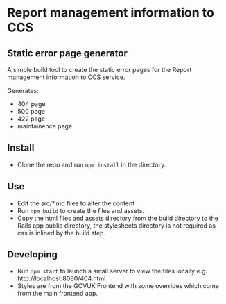 # Report management information to CCS
## Static error page generator
A simple build tool to create the static error pages for the Report management information to CCS service.

Generates:

- 404 page
- 500 page
- 422 page
- maintainence page

## Install
- Clone the repo and run `npm install` in the directory.

## Use
- Edit the src/*.md files to alter the content
- Run `npm build` to create the files and assets.
- Copy the html files and assets directory from the build directory to the Rails app public directory, the stylesheets directory is not required as css is inlined by the build step.

## Developing
- Run `npm start` to launch a small server to view the files locally e.g. http://localhost:8080/404.html
- Styles are from the GOVUK Frontend with some overrides which come from the main frontend app.
